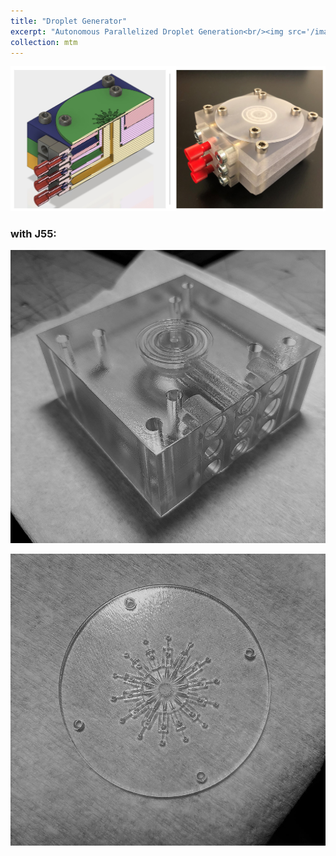 ```yaml
---
title: "Droplet Generator"
excerpt: "Autonomous Parallelized Droplet Generation<br/><img src='/images/droplet-generator-base-clear-500x400.jpg'>"
collection: mtm
---
```



![](/images/droplet-generator-1.jpg)

### with J55:

![](/images/droplet-generator-base-clear.jpg)

![](/images/droplet-generator-top-clear.jpg)